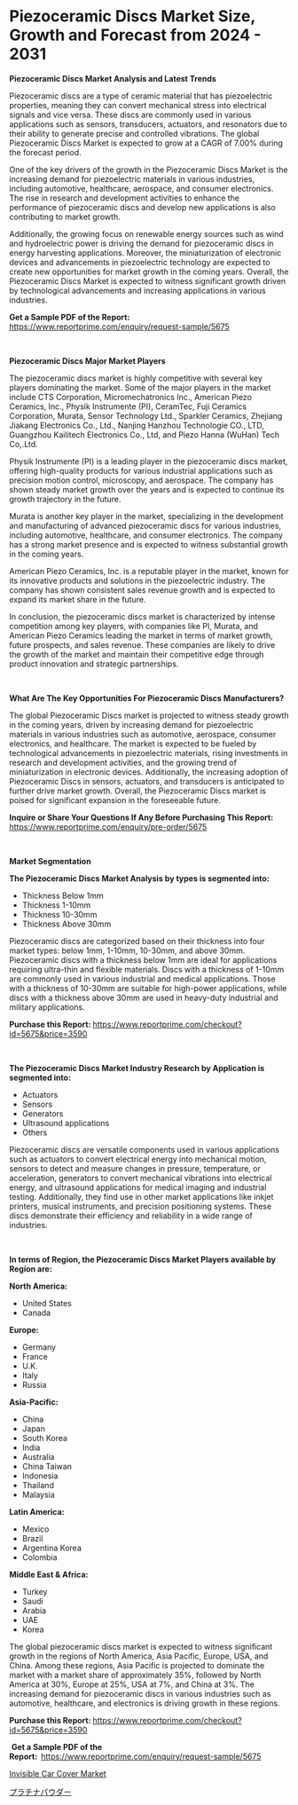 <p><h1>Piezoceramic Discs Market Size, Growth and Forecast from 2024 - 2031</h1></p><p><strong>Piezoceramic Discs Market Analysis and Latest Trends</strong></p>
<p><p>Piezoceramic discs are a type of ceramic material that has piezoelectric properties, meaning they can convert mechanical stress into electrical signals and vice versa. These discs are commonly used in various applications such as sensors, transducers, actuators, and resonators due to their ability to generate precise and controlled vibrations. The global Piezoceramic Discs Market is expected to grow at a CAGR of 7.00% during the forecast period.</p><p>One of the key drivers of the growth in the Piezoceramic Discs Market is the increasing demand for piezoelectric materials in various industries, including automotive, healthcare, aerospace, and consumer electronics. The rise in research and development activities to enhance the performance of piezoceramic discs and develop new applications is also contributing to market growth.</p><p>Additionally, the growing focus on renewable energy sources such as wind and hydroelectric power is driving the demand for piezoceramic discs in energy harvesting applications. Moreover, the miniaturization of electronic devices and advancements in piezoelectric technology are expected to create new opportunities for market growth in the coming years. Overall, the Piezoceramic Discs Market is expected to witness significant growth driven by technological advancements and increasing applications in various industries.</p></p>
<p><strong>Get a Sample PDF of the Report:&nbsp;</strong> <a href="https://www.reportprime.com/enquiry/request-sample/5675">https://www.reportprime.com/enquiry/request-sample/5675</a></p>
<p>&nbsp;</p>
<p><strong>Piezoceramic Discs Major Market Players</strong></p>
<p><p>The piezoceramic discs market is highly competitive with several key players dominating the market. Some of the major players in the market include CTS Corporation, Micromechatronics Inc., American Piezo Ceramics, Inc., Physik Instrumente (PI), CeramTec, Fuji Ceramics Corporation, Murata, Sensor Technology Ltd., Sparkler Ceramics, Zhejiang Jiakang Electronics Co., Ltd., Nanjing Hanzhou Technologie CO., LTD, Guangzhou Kailitech Electronics Co., Ltd, and Piezo Hanna (WuHan) Tech Co,.Ltd.</p><p>Physik Instrumente (PI) is a leading player in the piezoceramic discs market, offering high-quality products for various industrial applications such as precision motion control, microscopy, and aerospace. The company has shown steady market growth over the years and is expected to continue its growth trajectory in the future.</p><p>Murata is another key player in the market, specializing in the development and manufacturing of advanced piezoceramic discs for various industries, including automotive, healthcare, and consumer electronics. The company has a strong market presence and is expected to witness substantial growth in the coming years.</p><p>American Piezo Ceramics, Inc. is a reputable player in the market, known for its innovative products and solutions in the piezoelectric industry. The company has shown consistent sales revenue growth and is expected to expand its market share in the future.</p><p>In conclusion, the piezoceramic discs market is characterized by intense competition among key players, with companies like PI, Murata, and American Piezo Ceramics leading the market in terms of market growth, future prospects, and sales revenue. These companies are likely to drive the growth of the market and maintain their competitive edge through product innovation and strategic partnerships.</p></p>
<p>&nbsp;</p>
<p><strong>What Are The Key Opportunities For Piezoceramic Discs Manufacturers?</strong></p>
<p><p>The global Piezoceramic Discs market is projected to witness steady growth in the coming years, driven by increasing demand for piezoelectric materials in various industries such as automotive, aerospace, consumer electronics, and healthcare. The market is expected to be fueled by technological advancements in piezoelectric materials, rising investments in research and development activities, and the growing trend of miniaturization in electronic devices. Additionally, the increasing adoption of Piezoceramic Discs in sensors, actuators, and transducers is anticipated to further drive market growth. Overall, the Piezoceramic Discs market is poised for significant expansion in the foreseeable future.</p></p>
<p><strong>Inquire or Share Your Questions If Any Before Purchasing This Report:</strong> <a href="https://www.reportprime.com/enquiry/pre-order/5675">https://www.reportprime.com/enquiry/pre-order/5675</a></p>
<p>&nbsp;</p>
<p><strong>Market Segmentation</strong></p>
<p><strong>The Piezoceramic Discs Market Analysis by types is segmented into:</strong></p>
<p><ul><li>Thickness Below 1mm</li><li>Thickness 1-10mm</li><li>Thickness 10-30mm</li><li>Thickness Above 30mm</li></ul></p>
<p><p>Piezoceramic discs are categorized based on their thickness into four market types: below 1mm, 1-10mm, 10-30mm, and above 30mm. Piezoceramic discs with a thickness below 1mm are ideal for applications requiring ultra-thin and flexible materials. Discs with a thickness of 1-10mm are commonly used in various industrial and medical applications. Those with a thickness of 10-30mm are suitable for high-power applications, while discs with a thickness above 30mm are used in heavy-duty industrial and military applications.</p></p>
<p><strong>Purchase this Report:&nbsp;</strong><a href="https://www.reportprime.com/checkout?id=5675&price=3590">https://www.reportprime.com/checkout?id=5675&price=3590</a></p>
<p>&nbsp;</p>
<p><strong>The Piezoceramic Discs Market Industry Research by Application is segmented into:</strong></p>
<p><ul><li>Actuators</li><li>Sensors</li><li>Generators</li><li>Ultrasound applications</li><li>Others</li></ul></p>
<p><p>Piezoceramic discs are versatile components used in various applications such as actuators to convert electrical energy into mechanical motion, sensors to detect and measure changes in pressure, temperature, or acceleration, generators to convert mechanical vibrations into electrical energy, and ultrasound applications for medical imaging and industrial testing. Additionally, they find use in other market applications like inkjet printers, musical instruments, and precision positioning systems. These discs demonstrate their efficiency and reliability in a wide range of industries.</p></p>
<p>&nbsp;</p>
<p><strong>In terms of Region, the Piezoceramic Discs Market Players available by Region are:</strong></p>
<p>
    <p> <strong> North America: </strong>
        <ul>
            <li>United States</li>
            <li>Canada</li>
        </ul>
        </p> 
    <p> <strong> Europe: </strong>
        <ul>
            <li>Germany</li>
            <li>France</li>
            <li>U.K.</li>
            <li>Italy</li>
            <li>Russia</li>
        </ul>
        </p> 
    <p> <strong> Asia-Pacific: </strong>
        <ul>
            <li>China</li>
            <li>Japan</li>
            <li>South Korea</li>
            <li>India</li>
            <li>Australia</li>
            <li>China Taiwan</li>
            <li>Indonesia</li>
            <li>Thailand</li>
            <li>Malaysia</li>
        </ul>
        </p> 
    <p> <strong> Latin America: </strong>
        <ul>
            <li>Mexico</li>
            <li>Brazil</li>
            <li>Argentina Korea</li>
            <li>Colombia</li>
        </ul>
        </p> 
    <p> <strong> Middle East & Africa: </strong>
        <ul>
            <li>Turkey</li>
            <li>Saudi</li>
            <li>Arabia</li>
            <li>UAE</li>
            <li>Korea</li>
        </ul>
    </p>
    </p>
<p><p>The global piezoceramic discs market is expected to witness significant growth in the regions of North America, Asia Pacific, Europe, USA, and China. Among these regions, Asia Pacific is projected to dominate the market with a market share of approximately 35%, followed by North America at 30%, Europe at 25%, USA at 7%, and China at 3%. The increasing demand for piezoceramic discs in various industries such as automotive, healthcare, and electronics is driving growth in these regions.</p></p>
<p><strong>Purchase this Report: </strong><a href="https://www.reportprime.com/checkout?id=5675&price=3590">https://www.reportprime.com/checkout?id=5675&price=3590</a></p>
<p>&nbsp;<strong>Get a Sample PDF of the Report:&nbsp;&nbsp;</strong><a href="https://www.reportprime.com/enquiry/request-sample/5675">https://www.reportprime.com/enquiry/request-sample/5675</a></p>
<p><strong></strong></p>
<p><p><a href="https://meowing-canidae-761.notion.site/Invisible-Car-Cover-Market-Size-Reflecting-a-Forecast-Till-2031-Market-By-Type-By-Application-and--f84f26d2a9f1424eb0ef76906441a7a7">Invisible Car Cover Market</a></p><p><a href="https://github.com/oqxogxyvqe90775/Market-Research-Report-List-1/blob/main/182244215854.md">プラチナパウダー</a></p></p>